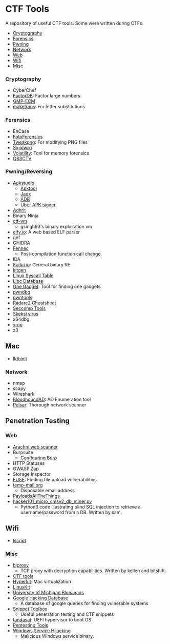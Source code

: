 # CTF Tools
A repository of useful CTF tools. Some were written during CTFs.


* [Cryptography](#crypto)
* [Forensics](#forensics)
* [Pwning](#pwn)
* [Network](#net)
* [Web](#web)
* [Wifi](#wifi)
* [Misc](#misc)


<h3 id="crypto">Cryptography</h3>

* CyberChef
* [FactorDB](http://factordb.com/index.php/): Factor large numbers
* [GMP-ECM](http://ecm.gforge.inria.fr/)
* [maketrans](https://www.programiz.com/python-programming/methods/string/maketrans): For letter substitutions

<h3 id="forensics">Forensics</h3>

* EnCase
* [FotoForensics](http://fotoforensics.com/)
* [Tweakpng](http://entropymine.com/jason/tweakpng/): For modifying PNG files
* [Sigidwiki](https://www.sigidwiki.com/wiki/Database)
* [Volatility](https://github.com/volatilityfoundation/volatility): Tool for memory forensics
* [QSSCTV](http://users.telenet.be/on4qz/qsstv/index.html)

<h3 id="pwn">Pwning/Reversing</h3>

* [Apkstudio](https://github.com/vaibhavpandeyvpz/apkstudio)
	* [Apktool](https://github.com/iBotPeaches/Apktool/releases)
	* [Jadx](https://github.com/skylot/jadx/releases)
	* [ADB](https://developer.android.com/studio/releases/platform-tools)
	* [Uber APK signer](https://github.com/patrickfav/uber-apk-signer/releases)
* [Adhrit](https://github.com/abhi-r3v0/Adhrit)
* Binary Ninja
* [ctf-vm](https://github.com/gsingh93/ctf-vm)
  * gsingh93's binary exploitation vm
* [elfy.io](https://elfy.io/): A web based ELF parser
* gef
* GHIDRA
* [Fennec](https://github.com/lifting-bits/fennec)
  * Post-compilation function call change
* IDA
* [Kaitai.io](https://kaitai.io/): General binary RE
* [kitgen](https://github.com/chesteroni/kitgen)
* [Linux Syscall Table](https://filippo.io/linux-syscall-table/)
* [Libc Database](https://github.com/niklasb/libc-database)
* [One Gadget](https://github.com/david942j/one_gadget): Tool for finding one gadgets
* [pwndbg](https://github.com/pwndbg/pwndbg)
* [pwntools](http://docs.pwntools.com/)
* [Radare2 Cheatsheet](https://gist.github.com/williballenthin/6857590dab3e2a6559d7)
* [Seccomp Tools](https://github.com/david942j/seccomp-tools)
* [Skeksi virus](https://github.com/elfmaster/skeksi_virus/blob/master/virus.c)
* x64dbg
* [xrop](https://github.com/acama/xrop)
* z3

<h2 id="mac">Mac</h2>

* [lldbinit](https://github.com/gdbinit/lldbinit)

<h3 id="net">Network</h3>

* nmap
* scapy 
* Wireshark
* [BloodhoundAD](https://github.com/BloodHoundAD/BloodHound): AD Enumeration tool
* [Pulsar](https://github.com/FooBallZ/pulsar): Thorough network scanner


<h2 id="pentest">Penetration Testing</h2>


<h3 id="web">Web</h3>

* [Arachni web scanner](https://www.arachni-scanner.com/)
* Burpsuite
  * [Configuring Burp](https://portswigger.net/burp/documentation/desktop/penetration-testing/configuring-your-browser)
* HTTP Statuses
* OWASP Zap
* Storage Inspector
* [FUSE](https://github.com/WSP-LAB/FUSE): Finding file upload vulnerabilities
* [temp-mail.org](https://temp-mail.org/)
  * Disposable email address
* [PayloadsAllTheThings](https://github.com/swisskyrepo/PayloadsAllTheThings)
* [hacker101_micro_cmsv2_db_miner.py](tools/hacker101_micro_cmsv2_db_miner.py)
  * Python3 code illustrating blind SQL injection to retrieve a username/password from a DB.  Written by sam.

<h2 id="wifi">Wifi</h2>

* [lscript](https://github.com/arismelachroinos/lscript)

<h3 id="misc">Misc</h3>

* [biproxy](tools/biproxy.cc)
  * TCP proxy with decryption capabilities. Written by kellen and bitshift.
* [CTF tools](https://github.com/zardus/ctf-tools)
* [Hyperkit](https://github.com/moby/hyperkit): Mac virtualization
* [LinuxKit](https://github.com/linuxkit)
* [University of Michigan BlueJeans](https://umich.bluejeans.com/)
* [Google Hacking Database](https://www.exploit-db.com/google-hacking-database)
  * A database of google queries for finding vulnerable systems
* [Snippet Toolbox](https://gitlab.umich.edu/wolvsec/ctf-snippet-toolbox)
  * Useful penetration testing and CTF snippets
* [tandasat](https://github.com/tandasat/MiniVisorPkg): UEFI hypervisor to boot OS
* [Pentesting Tools](https://prune2000.github.io/tools/pentest/)
* [Windows Service Hijacking](tools/WindowsServicePwn/)
  * Malicious Windows service binary.
